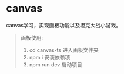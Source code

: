 # canvas
canvas学习，实现画板功能以及坦克大战小游戏。

> 画板使用:
> 1. cd canvas-ts 进入画板文件夹
> 2. npm i 安装依赖项
> 2. npm run dev 启动项目
